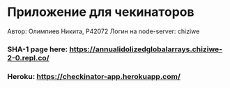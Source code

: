 # Приложение для чекинаторов
Автор: Олимпиев Никита, P42072
Логин на node-server: chiziwe

### SHA-1 page here: https://annualidolizedglobalarrays.chiziwe-2-0.repl.co/
### Heroku: https://checkinator-app.herokuapp.com/
